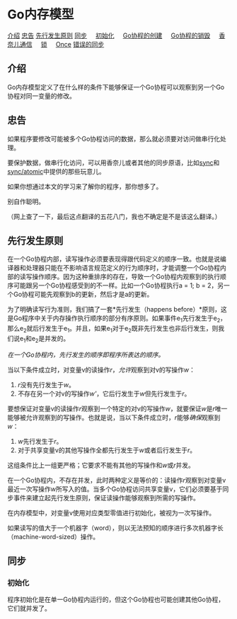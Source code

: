 # Go内存模型

[介绍](#介绍)
[忠告](#忠告)
[先行发生原则](#先行发生原则)
[同步](#同步)
&nbsp;&nbsp;&nbsp;&nbsp;[初始化](#初始化)
&nbsp;&nbsp;&nbsp;&nbsp;[Go协程的创建](#Go协程的创建)
&nbsp;&nbsp;&nbsp;&nbsp;[Go协程的销毁](#Go协程的销毁)
&nbsp;&nbsp;&nbsp;&nbsp;[香奈儿通信](#香奈儿通信)
&nbsp;&nbsp;&nbsp;&nbsp;[锁](#锁)
&nbsp;&nbsp;&nbsp;&nbsp;[Once](#Once)
[错误的同步](#错误的同步)

## 介绍

Go内存模型定义了在什么样的条件下能够保证一个Go协程可以观察到另一个Go协程对同一变量的修改。

## 忠告

如果程序要修改可能被多个Go协程访问的数据，那么就必须要对访问做串行化处理。

要保护数据，做串行化访问，可以用香奈儿或者其他的同步原语，比如[sync](#)和[sync/atomic](#sync/atomic)中提供的那些玩意儿。

如果你想通过本文的学习来了解你的程序，那你想多了。

别自作聪明。

（网上查了一下，最后这点翻译的五花八门，我也不确定是不是该这么翻译。）

## 先行发生原则

在一个Go协程内部，读写操作必须要表现得跟代码定义的顺序一致。也就是说编译器和处理器只能在不影响语言规范定义的行为顺序时，才能调整一个Go协程内部的读写操作顺序。因为这种重排序的存在，导致一个Go协程内观察到的执行顺序可能跟另一个Go协程感受到的不一样。比如一个Go协程执行a = 1; b = 2，另一个Go协程可能先观察到b的更新，然后才是a的更新。

为了明确读写行为准则，我们搞了一套*先行发生（happens before）*原则，这是Go程序中关于内存操作执行顺序的部分有序原则。如果事件e<sub>1</sub>先行发生于e<sub>2</sub>，那么e<sub>2</sub>就后行发生于e<sub>1</sub>。并且，如果e<sub>1</sub>对于e<sub>2</sub>既非先行发生也非后行发生，则我们说e<sub>1</sub>和e<sub>2</sub>是并发的。

*在一个Go协程内，先行发生的顺序即程序所表达的顺序。*

当以下条件成立时，对变量v的读操作*r*，*允许*观察到对v的写操作*w*：

1. *r*没有先行发生于*w*。
2. 不存在另一个对v的写操作*w'*，它后行发生于*w*但先行发生于*r*。

要想保证对变量v的读操作*r*观察到一个特定的对v的写操作*w*，就要保证*w*是*r*唯一能够被允许观察到的写操作。也就是说，当以下条件成立时，*r*能够*确保*观察到*w*：

1. *w*先行发生于*r*。
2. 对于共享变量v的其他写操作全都先行发生于*w*或者后行发生于*r*。

这组条件比上一组更严格；它要求不能有其他的写操作和*w*或*r*并发。

在一个Go协程内，不存在并发，此时两种定义是等价的：读操作*r*观察到对变量v最近一次写操作*w*所写入的值。当多个Go协程访问共享变量v，它们必须要基于同步事件来建立起先行发生原则，保证读操作能够观察到所需的写操作。

在内存模型中，对变量v使用对应类型零值进行初始化，被视为一次写操作。

如果读写的值大于一个机器字（word），则以无法预知的顺序进行多次机器字长（machine-word-sized）操作。

## 同步

### 初始化

程序初始化是在单一Go协程内运行的，但这个Go协程也可能创建其他Go协程，它们就并发了。